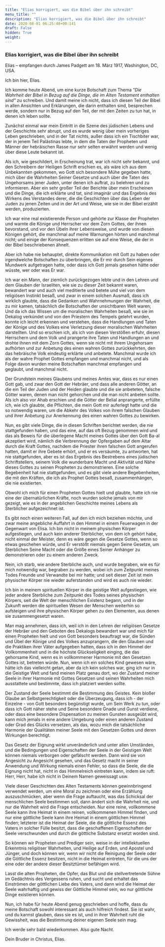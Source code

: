 ```yaml
---
title: "Elias korrigiert, was die Bibel über ihn schreibt"
menu_title: ""
description: "Elias korrigiert, was die Bibel über ihn schreibt"
date: 2020-08-01 06:25:48+00:141
draft: False
hidden: True
weight:
---
```

### Elias korrigiert, was die Bibel über ihn schreibt

Elias – empfangen durch James Padgett am 18. März 1917, Washington, DC, USA.

Ich bin hier, Elias.

Ich komme heute Abend, um eine kurze Botschaft zum Thema *"Die Wahrheit der Bibel in Bezug auf die Dinge, die im Alten Testament enthalten sind"* zu schreiben. Und damit meine ich nicht, dass ich diesen Teil der Bibel in allen Ansichten und Erklärungen, die darin enthalten sind, besprechen werde, sondern nur in Bezug auf den Teil, der mit den Zeiten zu tun hat, in denen ich leben sollte.

Zunächst einmal war mein Eintritt in die Szene des jüdischen Lebens und der Geschichte sehr abrupt, und es wurde wenig über mein vorheriges Leben geschrieben, und in der Tat nichts, außer dass ich ein Tischbiter war, der in jenem Teil Palästinas lebte, in dem die Taten der Propheten und Männer der hebräischen Rasse nur sehr selten erwähnt werden und wenig über diese Leute bekannt ist.

Als ich, wie geschildert, in Erscheinung trat, war ich nicht sehr bekannt, und den Schreibern der Heiligen Schrift erschien es, als wäre ich aus dem Unbekannten gekommen, wo Gott sich besondere Mühe gegeben hatte, mich über die Wahrheiten Seiner Gesetze und auch über die Taten des Ungehorsams jener Juden, unter denen ich auftrat, zu belehren und zu informieren. Aber ein sehr großer Teil der Berichte über mein Erscheinen und die Dinge, die ich erklärte und tat, sind imaginär und das Ergebnis des Wirkens des Verstandes derer, die die Geschichten über das Leben der Juden zu jenen Zeiten und in der Art und Weise, wie sie in der Bibel erzählt werden, produzierten.

Ich war eine real existierende Person und gehörte zur Klasse der Propheten und warnte die Könige und Herrscher vor dem Zorn Gottes, der ihnen bevorstand, und vor den Übeln ihrer Lebensweise, und wurde von diesen Königen gehört, die manchmal auf meine Warnungen hörten und manchmal nicht; und einige der Konsequenzen erlitten sie auf eine Weise, die der in der Bibel beschriebenen ähnelt.

Aber ich habe nie behauptet, direkte Kommunikation mit Gott zu haben oder irgendwelche Botschaften zu überbringen, die Er mir durch Sein eigenes Mundwerk aufgetragen hatte, oder dass ich Gott jemals gesehen hätte oder wüsste, wer oder was Er war.

Ich war ein Mann, der ziemlich zurückgezogen lebte und in den Lehren und dem Glauben der Israeliten, wie sie zu dieser Zeit bekannt waren, bewandert war und auch viel meditierte und betete und viel von dem religiösen Instinkt besaß, und zwar in einem solchen Ausmaß, dass ich wirklich glaubte, dass die Gedanken und Wahrnehmungen der Wahrheit, die zu mir kamen, tatsächlich die Botschaften der unsichtbaren Welt waren; Und da ich das Wissen um die moralischen Wahrheiten besaß, wie sie im Dekalog verkündet und von den Priestern des Tempels gelehrt wurden, konnte ich leicht erkennen und verstehen, dass die Handlungen und Taten der Könige und des Volkes eine Verletzung dieser moralischen Wahrheiten darstellten. Und so erschien ich, als ich von diesen Verstößen erfuhr, diesen Herrschern und dem Volk und prangerte ihre Taten und Handlungen an und drohte ihnen mit dem Zorn Gottes, wenn sie nicht mit ihrem Ungehorsam aufhörten und zur Anbetung des einen wahren Gottes zurückkehrten, den das hebräische Volk eindeutig erklärte und anbetete. Manchmal wurde ich als der wahre Prophet Gottes empfangen und manchmal nicht, und als Folge davon wurden meine Botschaften manchmal empfangen und geglaubt, und manchmal nicht.

Der Grundstein meines Glaubens und meines Amtes war, dass es nur einen Gott gab, und zwar den Gott der Hebräer, und dass alle anderen Götter, an die ein Teil der Juden und der Heiden glaubte und die sie anbeteten, falsche Götter waren, denen man nicht gehorchen und die man nicht anbeten sollte. Als ich also vor Ahab erschien und die Götter der Belial anprangerte, erfüllte ich, wie ich glaubte, die Pflichten, die mein Gott mir auferlegt hatte und die so notwendig waren, um die Abkehr des Volkes von ihrem falschen Glauben und ihrer Anbetung zur Anerkennung des einen wahren Gottes zu bewirken.

Nun, es gibt viele Dinge, die in diesen Schriften berichtet werden, die nie stattgefunden haben, und das eine, auf das oft Bezug genommen wird und das als Beweis für die überlegene Macht meines Gottes über den Gott Ba-al akzeptiert wird, nämlich die Verbrennung der Opfergaben auf dem Altar durch die Kraft Gottes, nachdem die Priester ihren falschen Gott angerufen hatten, damit er ihre Gebete erhört, und er es versäumte, zu antworten, hat nie stattgefunden, aber es ist das Ergebnis des Bestrebens eines jüdischen Schriftstellers, seinem Volk die wunderbare Macht und Aktivität und Nähe dieses Gottes zu seinen Propheten zu demonstrieren. Eine solche Begebenheit hat nie stattgefunden, und es gibt viele andere Begebenheiten, die mit den Kräften, die ich als Prophet Gottes besaß, zusammenhängen, die nie existierten.

Obwohl ich mich für einen Propheten Gottes hielt und glaubte, hatte ich nie eine der übernatürlichen Kräfte, noch wurden solche jemals von mir gezeigt, wie es in der angeblichen Geschichte meines Lebens als Sterblicher aufgezeichnet ist.

Es gibt noch einen weiteren Fall, auf den ich mich beziehen möchte, und zwar meine angebliche Auffahrt in den Himmel in einem Feuerwagen in der Gegenwart von Elisa. Ich bin nicht in meinem physischen Körper aufgestiegen, und auch kein anderer Sterblicher, von dem ich gehört habe, nicht einmal der Meister, denn es wäre gegen die Gesetze Gottes, wenn so etwas geschehen würde, und Er verstößt niemals gegen Seine Gesetze, um Sterblichen Seine Macht oder die Größe eines Seiner Anhänger zu demonstrieren oder zu einem anderen Zweck.

Nein, ich starb, wie andere Sterbliche auch, und wurde begraben, wie es für mich notwendig war, begraben zu werden, wobei ich zum Zeitpunkt meines Todes Freunde und Verwandte bei mir hatte; und seit dieser Zeit ist mein physischer Körper nie wieder auferstanden und wird es auch nie wieder.

Ich bin in meinem spirituellen Körper in die geistige Welt aufgestiegen, wie jeder andere Sterbliche zum Zeitpunkt des Todes seines physischen Körpers, seit die Welt der menschlichen Existenz begann, und in der Zukunft werden die spirituellen Wesen der Menschen weiterhin so aufsteigen und ihre physischen Körper gehen zu den Elementen, aus denen sie zusammengesetzt waren.

Man mag annehmen, dass ich, weil ich in den Lehren der religiösen Gesetze der Hebräer und den Geboten des Dekalogs bewandert war und mich für einen Propheten hielt und von Gott besonders beauftragt war, die Sünden und Übel der Könige und des Volkes anzuprangern, die den Glauben und die Praktiken ihrer Väter aufgegeben hatten, dass ich in den Himmel der Vollkommenheit und in die höchste Glückseligkeit einging, die das gehorsame Kind, wenn es in vollkommener Harmonie mit den Gesetzen Gottes ist, betreten würde. Nun, wenn ich ein solches Kind gewesen wäre, hätte ich das vielleicht getan, aber da ich kein solches war, ging ich nur in die Geistige Welt und fand meinen Platz genau dort, wo der Zustand meiner Seele in ihrer Harmonie mit Gottes Gesetzen und seinen Wahrheiten mich ausstattete und bestimmte, dass ich platziert werden sollte.

Der Zustand der Seele bestimmt die Bestimmung des Geistes. Kein bloßer Glaube an Selbstgerechtigkeit oder die Überzeugung, dass ich - der Einzelne - von Gott besonders begünstigt wurde, um Sein Werk zu tun, oder dass ich Gott näher stehe und Seine besondere Gnade und Gunst verdiene, oder dass eine besondere Dispensation zu meinen Gunsten ausgeübt wird, kann mich jemals in eine andere Umgebung oder einen anderen Zustand oder Grad des Glücks versetzen, als das, wozu mich die tatsächliche Harmonie der Qualitäten meiner Seele mit den Gesetzen Gottes und deren Wirkungen berechtigt.

Das Gesetz der Eignung wirkt unveränderlich und unter allen Umständen, und die Bedingungen und Eigenschaften der Seele in der Geistigen Welt können niemals verborgen oder gefälscht werden. Dann wird sie von Angesicht zu Angesicht gesehen, und das Gesetz macht in seiner Anwendung und Wirkung niemals einen Fehler, so dass die Seele, die die Eignung nicht hat, nicht in das Himmelreich eintreten kann, indem sie ruft: Herr, Herr, habe ich nicht in Deinem Namen geweissagt usw.

Viele dieser Geschichten des Alten Testaments können gewinnbringend verwendet werden, um eine Moral zu zeichnen oder eine Erzählung auszuschmücken, aber wenn die Frage auftaucht, was das Schicksal der menschlichen Seele bestimmen soll, dann ändert sich die Wahrheit nie, und nur die Wahrheit wird die Frage entscheiden. Nur eine reine, vollkommene Seele kann ihre Heimat in einem reinen, vollkommenen Himmel finden, und nur eine göttliche Seele kann ihre Heimat in einem göttlichen Himmel finden; letzterer ist die Heimat der Seele, die die göttliche Essenz des Vaters in solcher Fülle besitzt, dass die geschaffenen Eigenschaften der Seele verschwunden und durch die göttliche Substanz ersetzt worden sind.

So können wir Propheten und Prediger sein, weise in der intellektuellen Erkenntnis religiöser Wahrheiten, und Heilige auf Erden, und Apostel und Jünger, und doch können wir, wenn wir nicht die Reinigung der Seele oder die Göttliche Essenz besitzen, nicht in die Heimat eintreten, für die uns der eine oder der andere dieser Besitztümer befähigen wird.

Lasst die alten Propheten, die Opfer, das Blut und die stellvertretende Sühne im Gedächtnis des Vergessens ruhen, und sucht und erhaltet das Einströmen der göttlichen Liebe des Vaters, und dann wird die Heimat der Seele wahrhaftig und gewiss der Göttliche Himmel sein, wo nur göttliche Dinge existieren können.

Nun, ich habe für heute Abend genug geschrieben und hoffe, dass du meine Botschaft sowohl interessant als auch hilfreich findest. Sie ist wahr, und du kannst glauben, dass sie es ist, und in ihrer Wahrheit ruht die Gewissheit, was die Bestimmung deiner eigenen Seele sein mag.

Ich werde sehr bald wiederkommen. Also gute Nacht.

Dein Bruder in Christus, Elias.
